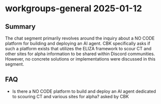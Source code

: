 # workgroups-general 2025-01-12

## Summary
The chat segment primarily revolves around the inquiry about a NO CODE platform for building and deploying an AI agent. CBK specifically asks if such a platform exists that utilizes the ELIZA framework to scour CT and other sites for alpha information to be shared within Discord communities. However, no concrete solutions or implementations were discussed in this segment.

## FAQ
- Is there a NO CODE platform to build and deploy an AI agent dedicated to scouring CT and various sites for alpha? asked by CBK
